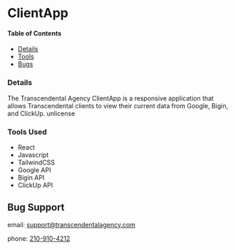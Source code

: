 # ClientApp

#### Table of Contents
- [Details](#details)
- [Tools](#tools-used)
- [Bugs](#bug-support)


### Details
The Transcendental Agency ClientApp is a responsive application that allows Transcendental clients to view their current data from Google, Bigin, and ClickUp.
unlicense

### Tools Used
* React
* Javascript
* TailwindCSS
* Google API
* Bigin API
* ClickUp API

## Bug Support
email: support@transcendentalagency.com

phone: [210-910-4212](tel:+12109104212)
